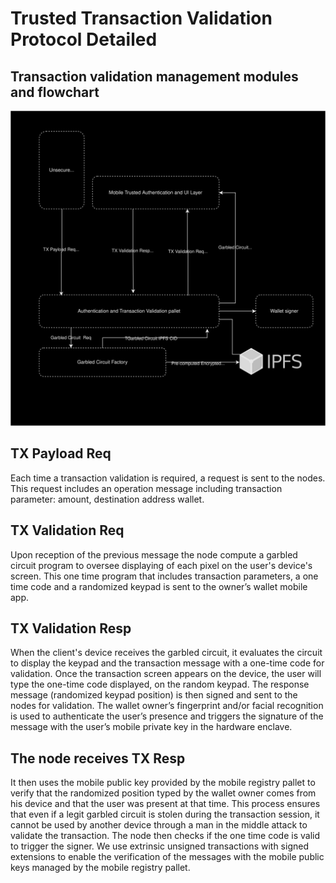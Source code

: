 # Trusted Transaction Validation Protocol Detailed



## Transaction validation management modules and flowchart

![Transaction Validation Module](./fig/Transaction_Validation_Module.svg)



## TX Payload Req
Each time a transaction validation is required, a request is sent to the nodes. This request includes an operation message including transaction parameter: amount, destination address wallet.
 
## TX Validation Req 
Upon reception of the previous message the node compute a garbled circuit program to oversee displaying of each pixel on the user's device's screen. This one time program that includes  transaction parameters, a one time code and a randomized keypad is sent to the owner’s wallet mobile app.

## TX Validation Resp
When the client's device receives the garbled circuit, it evaluates the circuit to display the keypad and the transaction message with a one-time code for validation. Once the transaction screen appears on the device, the user will type the one-time code displayed, on the random keypad. The response message (randomized keypad position) is then signed and sent to the nodes for validation. The wallet owner’s fingerprint and/or facial recognition is used to authenticate the user’s presence and triggers the signature of the message with the user’s mobile private key in the hardware enclave.

## The node receives TX Resp
It then uses the mobile public key provided by the mobile registry pallet to verify that the randomized position typed by the wallet owner comes from his device and that the user was present at that time. This process ensures that even if a legit garbled circuit is stolen during the transaction session, it cannot be used by another device through a man in the middle attack to validate the transaction. The node then checks if the one time code is valid to trigger the signer.
We use extrinsic unsigned transactions with signed extensions to enable the verification of the messages with the mobile public keys managed by the mobile registry pallet.
 
